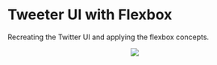 # Tweeter UI with Flexbox
Recreating the Twitter UI and applying the flexbox concepts.

<p align="center">
  <img src="https://github.com/arenac/flexbox/blob/master/images/twetter-remake.png" />
</p>
